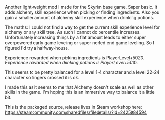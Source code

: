 Another light-weight mod I made for the Skyrim base game. Super basic. It adds alchemy skill experience when picking or finding ingredients. Also you gain a smaller amount of alchemy skill experience when drinking potions.

The maths:
I could not find a way to get the current skill experience level for alchemy or any skill tree. As such I cannot do percentile increases. Unfortunately increasing things by a flat amount leads to either super overpowered early game leveling or super nerfed end game leveling. So I figured I'd try a halfway-house.

Experience rewarded when picking ingredients is PlayerLevel+50*20.
Experience rewarded when drinking potions is PlayerLevel+50*10.

This seems to be pretty balanced for a level 1-4 character and a level 22-24 character so fingers crossed it is ok.

I made this as it seems to me that Alchemy doesn't scale as well as other skills in the game. I'm hoping this is an immersive way to balance it a little bit.

This is the packaged source, release lives in Steam workshop here: https://steamcommunity.com/sharedfiles/filedetails/?id=2425984594

